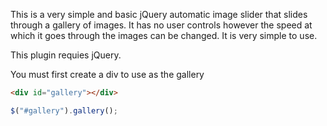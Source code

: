 This is a very simple and basic jQuery automatic image slider that slides through a gallery of images. It has no user controls however the speed at which it goes through the images can be changed. It is very simple to use.

This plugin requies jQuery.

You must first create a div to use as the gallery
```html
<div id="gallery"></div>
```
```javascript
$("#gallery").gallery();
```
